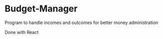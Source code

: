 Budget-Manager
=============================

Program to handle incomes and outcomes for better money administration

Done with React 
